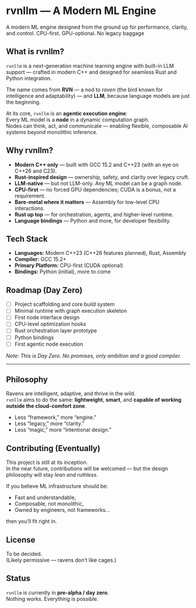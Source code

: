 # rvnllm — A Modern ML Engine

A modern ML engine designed from the ground up for performance, clarity, and control. CPU-first. GPU-optional. No legacy baggage

## What is rvnllm?

`rvnllm` is a next-generation machine learning engine with built-in LLM support — crafted in modern C++ and designed for seamless Rust and Python integration.

The name comes from **RVN** — a nod to *raven* (the bird known for intelligence and adaptability) — and **LLM**, because language models are just the beginning.

At its core, `rvnllm` is an **agentic execution engine**:  
Every ML model is a **node** in a dynamic computation graph.  
Nodes can think, act, and communicate — enabling flexible, composable AI systems beyond monolithic inference.


## Why rvnllm?

- **Modern C++ only** — built with GCC 15.2 and C++23 (with an eye on C++26 and C23).
- **Rust-inspired design** — ownership, safety, and clarity over legacy cruft.
- **LLM-native** — but not LLM-only. Any ML model can be a graph node.
- **CPU-first** — no forced GPU dependencies; CUDA is a bonus, not a requirement.
- **Bare-metal where it matters** — Assembly for low-level CPU interactions.
- **Rust up top** — for orchestration, agents, and higher-level runtime.
- **Language bindings** — Python and more, for developer flexibility.


## Tech Stack

- **Languages:** Modern C++23 (C++26 features planned), Rust, Assembly  
- **Compiler:** GCC 15.2+  
- **Primary Platform:** CPU-first (CUDA optional)  
- **Bindings:** Python (initial), more to come


## Roadmap (Day Zero)

- [ ] Project scaffolding and core build system  
- [ ] Minimal runtime with graph execution skeleton  
- [ ] First node interface design  
- [ ] CPU-level optimization hooks  
- [ ] Rust orchestration layer prototype  
- [ ] Python bindings  
- [ ] First agentic node execution

*Note: This is Day Zero. No promises, only ambition and a good compiler.*

---

## Philosophy

Ravens are intelligent, adaptive, and thrive in the wild.  
`rvnllm` aims to do the same: **lightweight**, **smart**, and **capable of working outside the cloud-comfort zone**.

- Less “framework,” more “engine.”  
- Less “legacy,” more “clarity.”  
- Less “magic,” more “intentional design.”


## Contributing (Eventually)

This project is still at its inception.  
In the near future, contributions will be welcomed — but the design philosophy will stay *lean and ruthless*.

If you believe ML infrastructure should be:

- Fast and understandable,  
- Composable, not monolithic,  
- Owned by engineers, not frameworks…

then you’ll fit right in.


## License

To be decided.  
(Likely permissive — ravens don’t like cages.)


## Status

`rvnllm` is currently in **pre-alpha / day zero**.  
Nothing works. Everything is possible.
